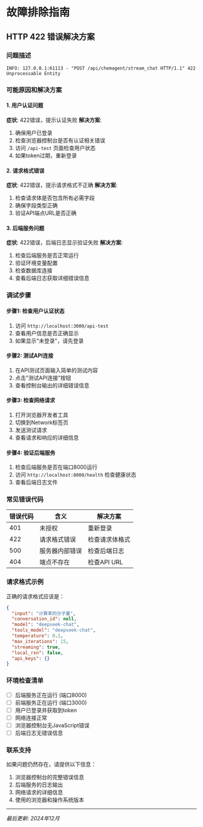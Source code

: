 # 故障排除指南

## HTTP 422 错误解决方案

### 问题描述
```
INFO: 127.0.0.1:61113 - "POST /api/chemagent/stream_chat HTTP/1.1" 422 Unprocessable Entity
```

### 可能原因和解决方案

#### 1. 用户认证问题
**症状**: 422错误，提示认证失败
**解决方案**:
1. 确保用户已登录
2. 检查浏览器控制台是否有认证相关错误
3. 访问 `/api-test` 页面检查用户状态
4. 如果token过期，重新登录

#### 2. 请求格式错误
**症状**: 422错误，提示请求格式不正确
**解决方案**:
1. 检查请求体是否包含所有必需字段
2. 确保字段类型正确
3. 验证API端点URL是否正确

#### 3. 后端服务问题
**症状**: 422错误，后端日志显示验证失败
**解决方案**:
1. 检查后端服务是否正常运行
2. 验证环境变量配置
3. 检查数据库连接
4. 查看后端日志获取详细错误信息

### 调试步骤

#### 步骤1: 检查用户认证状态
1. 访问 `http://localhost:3000/api-test`
2. 查看用户信息是否正确显示
3. 如果显示"未登录"，请先登录

#### 步骤2: 测试API连接
1. 在API测试页面输入简单的测试内容
2. 点击"测试API连接"按钮
3. 查看控制台输出的详细错误信息

#### 步骤3: 检查网络请求
1. 打开浏览器开发者工具
2. 切换到Network标签页
3. 发送测试请求
4. 查看请求和响应的详细信息

#### 步骤4: 验证后端服务
1. 检查后端服务是否在端口8000运行
2. 访问 `http://localhost:8000/health` 检查健康状态
3. 查看后端日志文件

### 常见错误代码

| 错误代码 | 含义 | 解决方案 |
|---------|------|----------|
| 401 | 未授权 | 重新登录 |
| 422 | 请求格式错误 | 检查请求体格式 |
| 500 | 服务器内部错误 | 检查后端日志 |
| 404 | 端点不存在 | 检查API URL |

### 请求格式示例

正确的请求格式应该是：
```json
{
  "input": "计算苯的分子量",
  "conversation_id": null,
  "model": "deepseek-chat",
  "tools_model": "deepseek-chat",
  "temperature": 0.1,
  "max_iterations": 15,
  "streaming": true,
  "local_rxn": false,
  "api_keys": {}
}
```

### 环境检查清单

- [ ] 后端服务正在运行 (端口8000)
- [ ] 前端服务正在运行 (端口3000)
- [ ] 用户已登录并获取到token
- [ ] 网络连接正常
- [ ] 浏览器控制台无JavaScript错误
- [ ] 后端日志无错误信息

### 联系支持

如果问题仍然存在，请提供以下信息：
1. 浏览器控制台的完整错误信息
2. 后端服务的日志输出
3. 网络请求的详细信息
4. 使用的浏览器和操作系统版本

---

*最后更新: 2024年12月* 